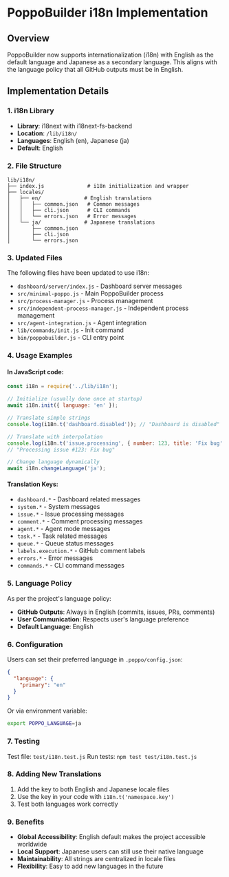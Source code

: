# PoppoBuilder i18n Implementation

## Overview
PoppoBuilder now supports internationalization (i18n) with English as the default language and Japanese as a secondary language. This aligns with the language policy that all GitHub outputs must be in English.

## Implementation Details

### 1. i18n Library
- **Library**: i18next with i18next-fs-backend
- **Location**: `/lib/i18n/`
- **Languages**: English (en), Japanese (ja)
- **Default**: English

### 2. File Structure
```
lib/i18n/
├── index.js              # i18n initialization and wrapper
├── locales/
│   ├── en/              # English translations
│   │   ├── common.json   # Common messages
│   │   ├── cli.json      # CLI commands
│   │   └── errors.json   # Error messages
│   └── ja/              # Japanese translations
│       ├── common.json
│       ├── cli.json
│       └── errors.json
```

### 3. Updated Files
The following files have been updated to use i18n:
- `dashboard/server/index.js` - Dashboard server messages
- `src/minimal-poppo.js` - Main PoppoBuilder process
- `src/process-manager.js` - Process management
- `src/independent-process-manager.js` - Independent process management
- `src/agent-integration.js` - Agent integration
- `lib/commands/init.js` - Init command
- `bin/poppobuilder.js` - CLI entry point

### 4. Usage Examples

#### In JavaScript code:
```javascript
const i18n = require('../lib/i18n');

// Initialize (usually done once at startup)
await i18n.init({ language: 'en' });

// Translate simple strings
console.log(i18n.t('dashboard.disabled')); // "Dashboard is disabled"

// Translate with interpolation
console.log(i18n.t('issue.processing', { number: 123, title: 'Fix bug' }));
// "Processing issue #123: Fix bug"

// Change language dynamically
await i18n.changeLanguage('ja');
```

#### Translation Keys:
- `dashboard.*` - Dashboard related messages
- `system.*` - System messages
- `issue.*` - Issue processing messages
- `comment.*` - Comment processing messages
- `agent.*` - Agent mode messages
- `task.*` - Task related messages
- `queue.*` - Queue status messages
- `labels.execution.*` - GitHub comment labels
- `errors.*` - Error messages
- `commands.*` - CLI command messages

### 5. Language Policy
As per the project's language policy:
- **GitHub Outputs**: Always in English (commits, issues, PRs, comments)
- **User Communication**: Respects user's language preference
- **Default Language**: English

### 6. Configuration
Users can set their preferred language in `.poppo/config.json`:
```json
{
  "language": {
    "primary": "en"
  }
}
```

Or via environment variable:
```bash
export POPPO_LANGUAGE=ja
```

### 7. Testing
Test file: `test/i18n.test.js`
Run tests: `npm test test/i18n.test.js`

### 8. Adding New Translations
1. Add the key to both English and Japanese locale files
2. Use the key in your code with `i18n.t('namespace.key')`
3. Test both languages work correctly

### 9. Benefits
- **Global Accessibility**: English default makes the project accessible worldwide
- **Local Support**: Japanese users can still use their native language
- **Maintainability**: All strings are centralized in locale files
- **Flexibility**: Easy to add new languages in the future
